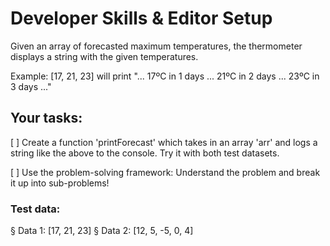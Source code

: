 # Developer Skills & Editor Setup


Given an array of forecasted maximum temperatures, the thermometer displays a string with the given temperatures. 

Example: [17, 21, 23] will print "... 17ºC in 1 days ... 21ºC in 2 days ... 23ºC in 3 days ..."


## Your tasks:

[ ] Create a function 'printForecast' which takes in an array 'arr' and logs a string like the above to the console.
Try it with both test datasets.

[ ] Use the problem-solving framework: Understand the problem and break it up into sub-problems!


### Test data:

§ Data 1: [17, 21, 23]
§ Data 2: [12, 5, -5, 0, 4]